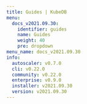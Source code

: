 ```yaml
---
title: Guides | KubeDB
menu:
  docs_v2021.09.30:
    identifier: guides
    name: Guides
    weight: 40
    pre: dropdown
menu_name: docs_v2021.09.30
info:
  autoscaler: v0.7.0
  cli: v0.22.0
  community: v0.22.0
  enterprise: v0.9.0
  installer: v2021.09.30
  version: v2021.09.30
---
```



